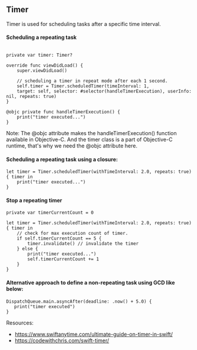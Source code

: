 ## Timer 

Timer is used for scheduling tasks after a specific time interval.

#### Scheduling a repeating task
```

private var timer: Timer?

override func viewDidLoad() {
    super.viewDidLoad()

    // scheduling a timer in repeat mode after each 1 second.
    self.timer = Timer.scheduledTimer(timeInterval: 1,
    target: self, selector: #selector(handleTimerExecution), userInfo: nil, repeats: true)
}

@objc private func handleTimerExecution() {
    print("timer executed...")
}
```

Note: The @objc attribute makes the handleTimerExecution() function available in Objective-C. And the timer class is a part of Objective-C runtime, that's why we need the @objc attribute here.

#### Scheduling a repeating task using a closure:
```
let timer = Timer.scheduledTimer(withTimeInterval: 2.0, repeats: true) { timer in
    print("timer executed...")
}
```

#### Stop a repeating timer
```
private var timerCurrentCount = 0

let timer = Timer.scheduledTimer(withTimeInterval: 2.0, repeats: true) { timer in
    // check for max execution count of timer.
    if self.timerCurrentCount == 5 {
        timer.invalidate() // invalidate the timer
    } else {
        print("timer executed...")
        self.timerCurrentCount += 1
    }
}
```

#### Alternative approach to define a non-repeating task using GCD like below:

```
DispatchQueue.main.asyncAfter(deadline: .now() + 5.0) {
   print("timer executed")
}
```

Resources:

- https://www.swiftanytime.com/ultimate-guide-on-timer-in-swift/ 
- https://codewithchris.com/swift-timer/
